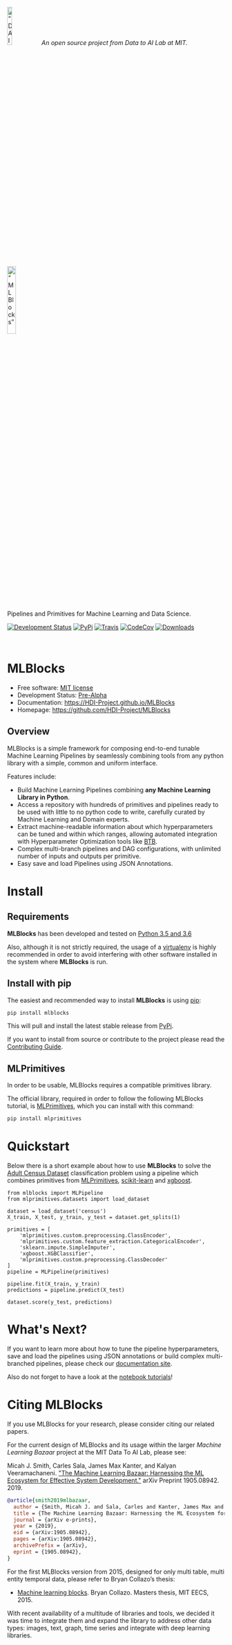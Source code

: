 <p align="left">
<img width=15% src="https://dai.lids.mit.edu/wp-content/uploads/2018/06/Logo_DAI_highres.png" alt=“DAI-Lab” />
<i>An open source project from Data to AI Lab at MIT.</i>
</p>

<p align="left">
<img width=20% src="https://dai.lids.mit.edu/wp-content/uploads/2018/06/mlblocks-icon.png" alt=“MLBlocks” />
</p>

<p align="left">
Pipelines and Primitives for Machine Learning and Data Science.
</p>

[![Development Status](https://img.shields.io/badge/Development%20Status-2%20--%20Pre--Alpha-yellow)](https://pypi.org/search/?c=Development+Status+%3A%3A+2+-+Pre-Alpha)
[![PyPi](https://img.shields.io/pypi/v/mlblocks.svg)](https://pypi.python.org/pypi/mlblocks)
[![Travis](https://travis-ci.org/HDI-Project/MLBlocks.svg?branch=master)](https://travis-ci.org/HDI-Project/MLBlocks)
[![CodeCov](https://codecov.io/gh/HDI-Project/MLBlocks/branch/master/graph/badge.svg)](https://codecov.io/gh/HDI-Project/MLBlocks)
[![Downloads](https://pepy.tech/badge/mlblocks)](https://pepy.tech/project/mlblocks)

<br>

# MLBlocks

* Free software: [MIT license](https://github.com/HDI-Project/MLBlocks/blob/master/LICENSE)
* Development Status: [Pre-Alpha](https://pypi.org/search/?c=Development+Status+%3A%3A+2+-+Pre-Alpha)
* Documentation: https://HDI-Project.github.io/MLBlocks
* Homepage: https://github.com/HDI-Project/MLBlocks

## Overview

MLBlocks is a simple framework for composing end-to-end tunable Machine Learning Pipelines by
seamlessly combining tools from any python library with a simple, common and uniform interface.

Features include:

* Build Machine Learning Pipelines combining **any Machine Learning Library in Python**.
* Access a repository with hundreds of primitives and pipelines ready to be used with little to
  no python code to write, carefully curated by Machine Learning and Domain experts.
* Extract machine-readable information about which hyperparameters can be tuned and within
  which ranges, allowing automated integration with Hyperparameter Optimization tools like
  [BTB](https://github.com/HDI-Project/BTB).
* Complex multi-branch pipelines and DAG configurations, with unlimited number of inputs and
  outputs per primitive.
* Easy save and load Pipelines using JSON Annotations.

# Install

## Requirements

**MLBlocks** has been developed and tested on [Python 3.5 and 3.6](https://www.python.org/downloads/)

Also, although it is not strictly required, the usage of a
[virtualenv](https://virtualenv.pypa.io/en/latest/) is highly recommended in order to avoid
interfering with other software installed in the system where **MLBlocks** is run.

## Install with pip

The easiest and recommended way to install **MLBlocks** is using [pip](
https://pip.pypa.io/en/stable/):

```bash
pip install mlblocks
```

This will pull and install the latest stable release from [PyPi](https://pypi.org/).

If you want to install from source or contribute to the project please read the
[Contributing Guide](https://hdi-project.github.io/MLBlocks/contributing.html#get-started).

## MLPrimitives

In order to be usable, MLBlocks requires a compatible primitives library.

The official library, required in order to follow the following MLBlocks tutorial,
is [MLPrimitives](https://github.com/HDI-Project/MLPrimitives), which you can install
with this command:

```bash
pip install mlprimitives
```

# Quickstart

Below there is a short example about how to use **MLBlocks** to solve the [Adult Census
Dataset](https://archive.ics.uci.edu/ml/datasets/Adult) classification problem using a
pipeline which combines primitives from [MLPrimitives](https://github.com/HDI-Project/MLPrimitives),
[scikit-learn](https://scikit-learn.org/) and [xgboost](https://xgboost.readthedocs.io/).

```python3
from mlblocks import MLPipeline
from mlprimitives.datasets import load_dataset

dataset = load_dataset('census')
X_train, X_test, y_train, y_test = dataset.get_splits(1)

primitives = [
    'mlprimitives.custom.preprocessing.ClassEncoder',
    'mlprimitives.custom.feature_extraction.CategoricalEncoder',
    'sklearn.impute.SimpleImputer',
    'xgboost.XGBClassifier',
    'mlprimitives.custom.preprocessing.ClassDecoder'
]
pipeline = MLPipeline(primitives)

pipeline.fit(X_train, y_train)
predictions = pipeline.predict(X_test)

dataset.score(y_test, predictions)
```

# What's Next?

If you want to learn more about how to tune the pipeline hyperparameters, save and load
the pipelines using JSON annotations or build complex multi-branched pipelines, please
check our [documentation site](https://HDI-Project.github.io/MLBlocks).

Also do not forget to have a look at the [notebook tutorials](
https://github.com/HDI-Project/MLBlocks/tree/master/examples/tutorials)!

# Citing MLBlocks

If you use MLBlocks for your research, please consider citing our related papers.

For the current design of MLBlocks and its usage within the larger *Machine Learning Bazaar* project at
the MIT Data To AI Lab, please see:

Micah J. Smith, Carles Sala, James Max Kanter, and Kalyan Veeramachaneni. ["The Machine Learning Bazaar:
Harnessing the ML Ecosystem for Effective System Development."](https://arxiv.org/abs/1905.08942) arXiv
Preprint 1905.08942. 2019.

```bibtex
@article{smith2019mlbazaar,
  author = {Smith, Micah J. and Sala, Carles and Kanter, James Max and Veeramachaneni, Kalyan},
  title = {The Machine Learning Bazaar: Harnessing the ML Ecosystem for Effective System Development},
  journal = {arXiv e-prints},
  year = {2019},
  eid = {arXiv:1905.08942},
  pages = {arXiv:1905.08942},
  archivePrefix = {arXiv},
  eprint = {1905.08942},
}
```

For the first MLBlocks version from 2015, designed for only multi table, multi entity temporal data, please
refer to Bryan Collazo’s thesis:

* [Machine learning blocks](https://dai.lids.mit.edu/wp-content/uploads/2018/06/Mlblocks_Bryan.pdf).
  Bryan Collazo. Masters thesis, MIT EECS, 2015.

With recent availability of a multitude of libraries and tools, we decided it was time to integrate
them and expand the library to address other data types: images, text, graph, time series and
integrate with deep learning libraries.

